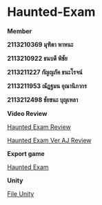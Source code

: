 # Haunted-Exam

**Member**

**2113210369 มุฑิตา พาหนะ**

**2113210922 ธนบดี พิชัย**

**2113211227 กัญญภัค ธนะโรจน์**

**2113211953 ณัฏฐมน อุณานิภากร**

**2113212498 ชัยชนะ บุญเหลา**

**Video Review**

[Haunted Exam Review](https://drive.google.com/file/d/1NH2HWc_6hxM1OwITN_Dzmd4Cw65Rbf3C/view?usp=sharing)

[Haunted Exam Ver AJ Review](https://drive.google.com/file/d/1jvKKUmKKSHjFbHGa_WXcrY7jJwI0mial/view?usp=sharing)

**Export game**

[Haunted Exam](https://drive.google.com/file/d/1S550KZCes5vMSIQ2S41VCX9hbrRGHCvH/view?usp=sharing)

**Unity**

[File Unity](https://drive.google.com/file/d/1ewIr1WiCkse0LqU00TnT4dpZoQ3qN_2s/view?usp=sharing)
